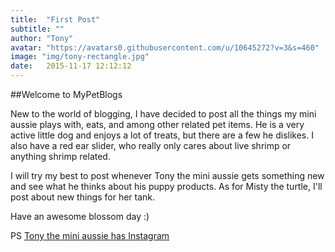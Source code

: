 ```yaml
---
title:  "First Post"
subtitle: ""
author: "Tony"
avatar: "https://avatars0.githubusercontent.com/u/10645272?v=3&s=460"
image: "img/tony-rectangle.jpg"
date:   2015-11-17 12:12:12
---
```


##Welcome to MyPetBlogs

New to the world of blogging, I have decided to post all the things my mini aussie plays with, eats, and among other related pet items.
He is a very active little dog and enjoys a lot of treats, but there are a few he dislikes. I also have a red ear slider, who really only cares about live shrimp or anything shrimp related.

I will try my best to post whenever Tony the mini aussie gets something new and see what he thinks about his puppy products. As for Misty the turtle, I'll post about new things for her tank.

Have an awesome blossom day :)

PS [Tony the mini aussie has Instagram](https://instagram.com/tonytheminiaussie/)
